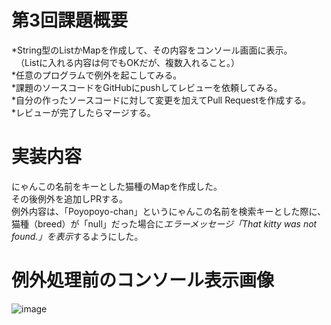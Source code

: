 # 第3回課題概要
*String型のListかMapを作成して、その内容をコンソール画面に表示。  
　（Listに入れる内容は何でもOKだが、複数入れること。）  
*任意のプログラムで例外を起こしてみる。  
*課題のソースコードをGitHubにpushしてレビューを依頼してみる。  
*自分の作ったソースコードに対して変更を加えてPull Requestを作成する。  
*レビューが完了したらマージする。

# 実装内容
にゃんこの名前をキーとした猫種のMapを作成した。  
その後例外を追加しPRする。  
例外内容は、「Poyopoyo-chan」というにゃんこの名前を検索キーとした際に、猫種（breed）が「null」だった場合に*エラーメッセージ「That kitty was not found.」を表示*するようにした。

# 例外処理前のコンソール表示画像
![image](https://github.com/Ema-Sakai/re-Assignment-3/assets/166620990/f706b4d2-bcef-4374-8610-266502a08ff9)
